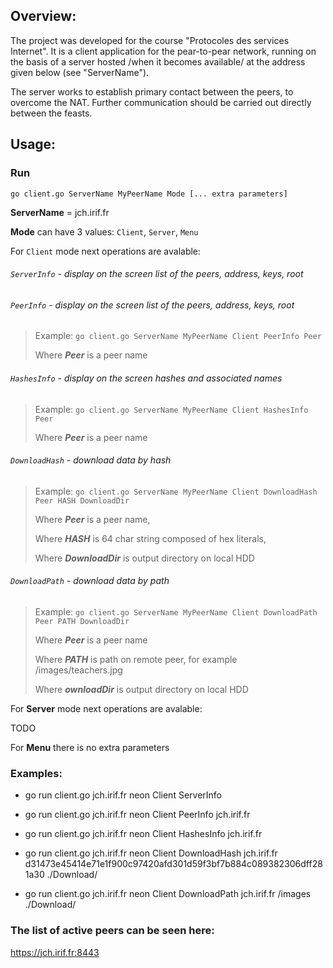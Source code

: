 ## Overview:

The project was developed for the course "Protocoles des services Internet". It is a client application for the pear-to-pear network, running on the basis of a server hosted /when it becomes available/ at the address given below (see "ServerName").

The server works to establish primary contact between the peers, to overcome the NAT. Further communication should be carried out directly between the feasts.

## Usage:
### Run
```
go client.go ServerName MyPeerName Mode [... extra parameters]
```
**ServerName** = jch.irif.fr

**Mode** can have 3 values: `Client`, `Server`, `Menu`

For `Client` mode next operations are avalable:

###### `ServerInfo` - display on the screen list of the peers, address, keys, root
  
###### `PeerInfo` - display on the screen list of the peers, address, keys, root
  
> Example: `go client.go ServerName MyPeerName Client PeerInfo Peer`
>   
> Where ***Peer*** is a peer name	 
     
###### `HashesInfo` - display on the screen hashes and associated names
  
> Example: `go client.go ServerName MyPeerName Client HashesInfo Peer`
> 
> Where ***Peer*** is a peer name	 
     
###### `DownloadHash` - download data by hash
  
> Example: `go client.go ServerName MyPeerName Client DownloadHash Peer HASH DownloadDir`
> 
> Where ***Peer*** is a peer name,
> 
> Where ***HASH*** is 64 char string composed of hex literals,
> 
> Where ***DownloadDir*** is output directory on local HDD
	    
###### `DownloadPath` - download data by path
  
> Example: `go client.go ServerName MyPeerName Client DownloadPath Peer PATH DownloadDir`
> 
> Where ***Peer*** is a peer name
>             
> Where ***PATH*** is path on remote peer, for example /images/teachers.jpg
>   	    
> Where ***ownloadDir*** is output directory on local HDD


	    
For **Server** mode next operations are avalable:

  TODO
  
  
For **Menu** there is no extra parameters


### Examples:

 * go run client.go jch.irif.fr neon Client ServerInfo
   
 * go run client.go jch.irif.fr neon Client PeerInfo jch.irif.fr
   
 * go run client.go jch.irif.fr neon Client HashesInfo jch.irif.fr
   
 * go run client.go jch.irif.fr neon Client DownloadHash jch.irif.fr d31473e45414e71e1f900c97420afd301d59f3bf7b884c089382306dff281a30 ./Download/
   
 * go run client.go jch.irif.fr neon Client DownloadPath jch.irif.fr /images ./Download/


### The list of active peers can be seen here:
https://jch.irif.fr:8443
